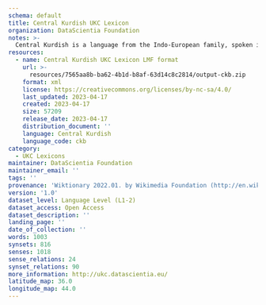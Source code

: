 ```yaml
---
schema: default
title: Central Kurdish UKC Lexicon
organization: DataScientia Foundation
notes: >-
  Central Kurdish is a language from the Indo-European family, spoken in Eurasia. The UKC Lexicon of Central Kurdish is represented as a lexico-semantic network. It consists of words, word senses, synsets, as well as sense-level and synset-level relationships.
resources:
  - name: Central Kurdish UKC Lexicon LMF format
    url: >-
      resources/7565aa8b-ba62-4b1d-b8af-63d14c8c2814/output-ckb.zip
    format: xml
    license: https://creativecommons.org/licenses/by-nc-sa/4.0/
    last_updated: 2023-04-17
    created: 2023-04-17
    size: 57209
    release_date: 2023-04-17
    distribution_document: ''
    language: Central Kurdish
    language_code: ckb
category:
  - UKC Lexicons
maintainer: DataScientia Foundation
maintainer_email: ''
tags: ''
provenance: 'Wiktionary 2022.01. by Wikimedia Foundation (http://en.wiktionary.org); CogNet 2.1 by Khuyagbaatar Batsuren, National University of Mongolia (http://cognet.ukc.disi.unitn.it); MorphyNet 2.0 by Gábor Bella and Khuyagbaatar Batsuren (http://ukc.disi.unitn.it/index.php/morphynet/); Princeton WordNet 2.1 by Princeton University (https://wordnet.princeton.edu)'
version: '1.0'
dataset_level: Language Level (L1-2)
dataset_access: Open Access
dataset_description: ''
landing_page: ''
date_of_collection: ''
words: 1003
synsets: 816
senses: 1018
sense_relations: 24
synset_relations: 90
more_information: http://ukc.datascientia.eu/
latitude_map: 36.0
longitude_map: 44.0
---
```

